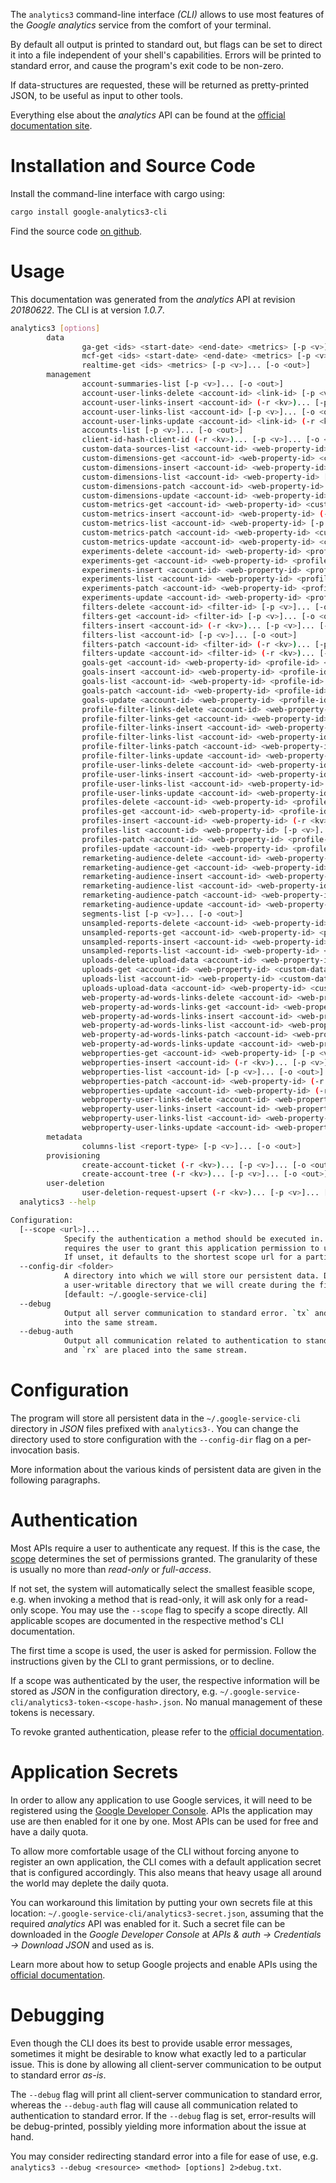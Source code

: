 <!---
DO NOT EDIT !
This file was generated automatically from 'src/mako/cli/README.md.mako'
DO NOT EDIT !
-->
The `analytics3` command-line interface *(CLI)* allows to use most features of the *Google analytics* service from the comfort of your terminal.

By default all output is printed to standard out, but flags can be set to direct it into a file independent of your shell's
capabilities. Errors will be printed to standard error, and cause the program's exit code to be non-zero.

If data-structures are requested, these will be returned as pretty-printed JSON, to be useful as input to other tools.

Everything else about the *analytics* API can be found at the
[official documentation site](https://developers.google.com/analytics/).

# Installation and Source Code

Install the command-line interface with cargo using:

```bash
cargo install google-analytics3-cli
```

Find the source code [on github](https://github.com/Byron/google-apis-rs/tree/master/gen/analytics3-cli).

# Usage

This documentation was generated from the *analytics* API at revision *20180622*. The CLI is at version *1.0.7*.

```bash
analytics3 [options]
        data
                ga-get <ids> <start-date> <end-date> <metrics> [-p <v>]... [-o <out>]
                mcf-get <ids> <start-date> <end-date> <metrics> [-p <v>]... [-o <out>]
                realtime-get <ids> <metrics> [-p <v>]... [-o <out>]
        management
                account-summaries-list [-p <v>]... [-o <out>]
                account-user-links-delete <account-id> <link-id> [-p <v>]...
                account-user-links-insert <account-id> (-r <kv>)... [-p <v>]... [-o <out>]
                account-user-links-list <account-id> [-p <v>]... [-o <out>]
                account-user-links-update <account-id> <link-id> (-r <kv>)... [-p <v>]... [-o <out>]
                accounts-list [-p <v>]... [-o <out>]
                client-id-hash-client-id (-r <kv>)... [-p <v>]... [-o <out>]
                custom-data-sources-list <account-id> <web-property-id> [-p <v>]... [-o <out>]
                custom-dimensions-get <account-id> <web-property-id> <custom-dimension-id> [-p <v>]... [-o <out>]
                custom-dimensions-insert <account-id> <web-property-id> (-r <kv>)... [-p <v>]... [-o <out>]
                custom-dimensions-list <account-id> <web-property-id> [-p <v>]... [-o <out>]
                custom-dimensions-patch <account-id> <web-property-id> <custom-dimension-id> (-r <kv>)... [-p <v>]... [-o <out>]
                custom-dimensions-update <account-id> <web-property-id> <custom-dimension-id> (-r <kv>)... [-p <v>]... [-o <out>]
                custom-metrics-get <account-id> <web-property-id> <custom-metric-id> [-p <v>]... [-o <out>]
                custom-metrics-insert <account-id> <web-property-id> (-r <kv>)... [-p <v>]... [-o <out>]
                custom-metrics-list <account-id> <web-property-id> [-p <v>]... [-o <out>]
                custom-metrics-patch <account-id> <web-property-id> <custom-metric-id> (-r <kv>)... [-p <v>]... [-o <out>]
                custom-metrics-update <account-id> <web-property-id> <custom-metric-id> (-r <kv>)... [-p <v>]... [-o <out>]
                experiments-delete <account-id> <web-property-id> <profile-id> <experiment-id> [-p <v>]...
                experiments-get <account-id> <web-property-id> <profile-id> <experiment-id> [-p <v>]... [-o <out>]
                experiments-insert <account-id> <web-property-id> <profile-id> (-r <kv>)... [-p <v>]... [-o <out>]
                experiments-list <account-id> <web-property-id> <profile-id> [-p <v>]... [-o <out>]
                experiments-patch <account-id> <web-property-id> <profile-id> <experiment-id> (-r <kv>)... [-p <v>]... [-o <out>]
                experiments-update <account-id> <web-property-id> <profile-id> <experiment-id> (-r <kv>)... [-p <v>]... [-o <out>]
                filters-delete <account-id> <filter-id> [-p <v>]... [-o <out>]
                filters-get <account-id> <filter-id> [-p <v>]... [-o <out>]
                filters-insert <account-id> (-r <kv>)... [-p <v>]... [-o <out>]
                filters-list <account-id> [-p <v>]... [-o <out>]
                filters-patch <account-id> <filter-id> (-r <kv>)... [-p <v>]... [-o <out>]
                filters-update <account-id> <filter-id> (-r <kv>)... [-p <v>]... [-o <out>]
                goals-get <account-id> <web-property-id> <profile-id> <goal-id> [-p <v>]... [-o <out>]
                goals-insert <account-id> <web-property-id> <profile-id> (-r <kv>)... [-p <v>]... [-o <out>]
                goals-list <account-id> <web-property-id> <profile-id> [-p <v>]... [-o <out>]
                goals-patch <account-id> <web-property-id> <profile-id> <goal-id> (-r <kv>)... [-p <v>]... [-o <out>]
                goals-update <account-id> <web-property-id> <profile-id> <goal-id> (-r <kv>)... [-p <v>]... [-o <out>]
                profile-filter-links-delete <account-id> <web-property-id> <profile-id> <link-id> [-p <v>]...
                profile-filter-links-get <account-id> <web-property-id> <profile-id> <link-id> [-p <v>]... [-o <out>]
                profile-filter-links-insert <account-id> <web-property-id> <profile-id> (-r <kv>)... [-p <v>]... [-o <out>]
                profile-filter-links-list <account-id> <web-property-id> <profile-id> [-p <v>]... [-o <out>]
                profile-filter-links-patch <account-id> <web-property-id> <profile-id> <link-id> (-r <kv>)... [-p <v>]... [-o <out>]
                profile-filter-links-update <account-id> <web-property-id> <profile-id> <link-id> (-r <kv>)... [-p <v>]... [-o <out>]
                profile-user-links-delete <account-id> <web-property-id> <profile-id> <link-id> [-p <v>]...
                profile-user-links-insert <account-id> <web-property-id> <profile-id> (-r <kv>)... [-p <v>]... [-o <out>]
                profile-user-links-list <account-id> <web-property-id> <profile-id> [-p <v>]... [-o <out>]
                profile-user-links-update <account-id> <web-property-id> <profile-id> <link-id> (-r <kv>)... [-p <v>]... [-o <out>]
                profiles-delete <account-id> <web-property-id> <profile-id> [-p <v>]...
                profiles-get <account-id> <web-property-id> <profile-id> [-p <v>]... [-o <out>]
                profiles-insert <account-id> <web-property-id> (-r <kv>)... [-p <v>]... [-o <out>]
                profiles-list <account-id> <web-property-id> [-p <v>]... [-o <out>]
                profiles-patch <account-id> <web-property-id> <profile-id> (-r <kv>)... [-p <v>]... [-o <out>]
                profiles-update <account-id> <web-property-id> <profile-id> (-r <kv>)... [-p <v>]... [-o <out>]
                remarketing-audience-delete <account-id> <web-property-id> <remarketing-audience-id> [-p <v>]...
                remarketing-audience-get <account-id> <web-property-id> <remarketing-audience-id> [-p <v>]... [-o <out>]
                remarketing-audience-insert <account-id> <web-property-id> (-r <kv>)... [-p <v>]... [-o <out>]
                remarketing-audience-list <account-id> <web-property-id> [-p <v>]... [-o <out>]
                remarketing-audience-patch <account-id> <web-property-id> <remarketing-audience-id> (-r <kv>)... [-p <v>]... [-o <out>]
                remarketing-audience-update <account-id> <web-property-id> <remarketing-audience-id> (-r <kv>)... [-p <v>]... [-o <out>]
                segments-list [-p <v>]... [-o <out>]
                unsampled-reports-delete <account-id> <web-property-id> <profile-id> <unsampled-report-id> [-p <v>]...
                unsampled-reports-get <account-id> <web-property-id> <profile-id> <unsampled-report-id> [-p <v>]... [-o <out>]
                unsampled-reports-insert <account-id> <web-property-id> <profile-id> (-r <kv>)... [-p <v>]... [-o <out>]
                unsampled-reports-list <account-id> <web-property-id> <profile-id> [-p <v>]... [-o <out>]
                uploads-delete-upload-data <account-id> <web-property-id> <custom-data-source-id> (-r <kv>)... [-p <v>]...
                uploads-get <account-id> <web-property-id> <custom-data-source-id> <upload-id> [-p <v>]... [-o <out>]
                uploads-list <account-id> <web-property-id> <custom-data-source-id> [-p <v>]... [-o <out>]
                uploads-upload-data <account-id> <web-property-id> <custom-data-source-id> (-u (simple|resumable) -f <file> [-m <mime>]) [-p <v>]... [-o <out>]
                web-property-ad-words-links-delete <account-id> <web-property-id> <web-property-ad-words-link-id> [-p <v>]...
                web-property-ad-words-links-get <account-id> <web-property-id> <web-property-ad-words-link-id> [-p <v>]... [-o <out>]
                web-property-ad-words-links-insert <account-id> <web-property-id> (-r <kv>)... [-p <v>]... [-o <out>]
                web-property-ad-words-links-list <account-id> <web-property-id> [-p <v>]... [-o <out>]
                web-property-ad-words-links-patch <account-id> <web-property-id> <web-property-ad-words-link-id> (-r <kv>)... [-p <v>]... [-o <out>]
                web-property-ad-words-links-update <account-id> <web-property-id> <web-property-ad-words-link-id> (-r <kv>)... [-p <v>]... [-o <out>]
                webproperties-get <account-id> <web-property-id> [-p <v>]... [-o <out>]
                webproperties-insert <account-id> (-r <kv>)... [-p <v>]... [-o <out>]
                webproperties-list <account-id> [-p <v>]... [-o <out>]
                webproperties-patch <account-id> <web-property-id> (-r <kv>)... [-p <v>]... [-o <out>]
                webproperties-update <account-id> <web-property-id> (-r <kv>)... [-p <v>]... [-o <out>]
                webproperty-user-links-delete <account-id> <web-property-id> <link-id> [-p <v>]...
                webproperty-user-links-insert <account-id> <web-property-id> (-r <kv>)... [-p <v>]... [-o <out>]
                webproperty-user-links-list <account-id> <web-property-id> [-p <v>]... [-o <out>]
                webproperty-user-links-update <account-id> <web-property-id> <link-id> (-r <kv>)... [-p <v>]... [-o <out>]
        metadata
                columns-list <report-type> [-p <v>]... [-o <out>]
        provisioning
                create-account-ticket (-r <kv>)... [-p <v>]... [-o <out>]
                create-account-tree (-r <kv>)... [-p <v>]... [-o <out>]
        user-deletion
                user-deletion-request-upsert (-r <kv>)... [-p <v>]... [-o <out>]
  analytics3 --help

Configuration:
  [--scope <url>]...
            Specify the authentication a method should be executed in. Each scope
            requires the user to grant this application permission to use it.
            If unset, it defaults to the shortest scope url for a particular method.
  --config-dir <folder>
            A directory into which we will store our persistent data. Defaults to
            a user-writable directory that we will create during the first invocation.
            [default: ~/.google-service-cli]
  --debug
            Output all server communication to standard error. `tx` and `rx` are placed
            into the same stream.
  --debug-auth
            Output all communication related to authentication to standard error. `tx`
            and `rx` are placed into the same stream.

```

# Configuration

The program will store all persistent data in the `~/.google-service-cli` directory in *JSON* files prefixed with `analytics3-`.  You can change the directory used to store configuration with the `--config-dir` flag on a per-invocation basis.

More information about the various kinds of persistent data are given in the following paragraphs.

# Authentication

Most APIs require a user to authenticate any request. If this is the case, the [scope][scopes] determines the 
set of permissions granted. The granularity of these is usually no more than *read-only* or *full-access*.

If not set, the system will automatically select the smallest feasible scope, e.g. when invoking a
method that is read-only, it will ask only for a read-only scope. 
You may use the `--scope` flag to specify a scope directly. 
All applicable scopes are documented in the respective method's CLI documentation.

The first time a scope is used, the user is asked for permission. Follow the instructions given 
by the CLI to grant permissions, or to decline.

If a scope was authenticated by the user, the respective information will be stored as *JSON* in the configuration
directory, e.g. `~/.google-service-cli/analytics3-token-<scope-hash>.json`. No manual management of these tokens
is necessary.

To revoke granted authentication, please refer to the [official documentation][revoke-access].

# Application Secrets

In order to allow any application to use Google services, it will need to be registered using the 
[Google Developer Console][google-dev-console]. APIs the application may use are then enabled for it
one by one. Most APIs can be used for free and have a daily quota.

To allow more comfortable usage of the CLI without forcing anyone to register an own application, the CLI
comes with a default application secret that is configured accordingly. This also means that heavy usage
all around the world may deplete the daily quota.

You can workaround this limitation by putting your own secrets file at this location: 
`~/.google-service-cli/analytics3-secret.json`, assuming that the required *analytics* API 
was enabled for it. Such a secret file can be downloaded in the *Google Developer Console* at 
*APIs & auth -> Credentials -> Download JSON* and used as is.

Learn more about how to setup Google projects and enable APIs using the [official documentation][google-project-new].


# Debugging

Even though the CLI does its best to provide usable error messages, sometimes it might be desirable to know
what exactly led to a particular issue. This is done by allowing all client-server communication to be 
output to standard error *as-is*.

The `--debug` flag will print all client-server communication to standard error, whereas the `--debug-auth` flag
will cause all communication related to authentication to standard error.
If the `--debug` flag is set, error-results will be debug-printed, possibly yielding more information about the 
issue at hand.

You may consider redirecting standard error into a file for ease of use, e.g. `analytics3 --debug <resource> <method> [options] 2>debug.txt`.


[scopes]: https://developers.google.com/+/api/oauth#scopes
[revoke-access]: http://webapps.stackexchange.com/a/30849
[google-dev-console]: https://console.developers.google.com/
[google-project-new]: https://developers.google.com/console/help/new/